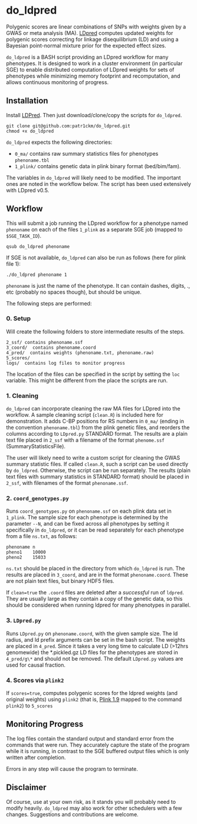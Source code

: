 # do\_ldpred

Polygenic scores are linear combinations of SNPs  with weights given by a GWAS or meta analysis (MA).
[LDpred](http://biorxiv.org/content/early/2015/03/04/015859) computes updated weights for polygenic scores correcting for linkage disequilibrium (LD)
 and using a Bayesian point-normal mixture prior for the expected effect sizes. 

`do_ldpred` is a BASH script providing an LDpred workflow for many phenotypes. It is designed to work in a cluster environment (in particular SGE) to enable distributed computation of LDpred weights for sets of phenotypes while minimizing memory footprint and recomputation, and allows continuous monitoring of progress. 

## Installation

Install [LDPred](https://bitbucket.org/bjarni_vilhjalmsson/ldpred). Then just download/clone/copy the scripts for `do_ldpred`.

    git clone git@github.com:patr1ckm/do_ldpred.git 
    chmod +x do_ldpred

`do_ldpred` expects the following directories: 

  - `0_ma/` contains raw summary statistics files for phenotypes `phenoname.tbl`
  - `1_plink/` contains genetic data in plink binary format (bed/bim/fam). 

The variables in `do_ldpred` will likely need to be modified. The important ones are noted in the workflow below. The script has been used extensively with LDpred v0.5.

## Workflow

This will submit a job running the LDpred workflow for a phenotype named `phenoname` on each of the files `1_plink` as a separate SGE job (mapped to `$SGE_TASK_ID`). 

    qsub do_ldpred phenoname

If SGE is not available, `do_ldpred` can also be run as follows (here for plink file 1):

    ./do_ldpred phenoname 1


`phenoname` is just the name of the phenotype. It can contain dashes, digits, ., etc (probably no spaces though), but should be unique.

The following steps are performed:

### 0. Setup

Will create the following folders to store intermediate results of the steps.

    2_ssf/ contains phenoname.ssf
    3_coord/  contains phenoname.coord
    4_pred/  contains weights (phenoname.txt, phenoname.raw)
    5_scores/  
    logs/  contains log files to monitor progress

The location of the files can be specified in the script by setting the `loc` variable. This might be different from the place the scripts are run.

### 1. Cleaning

`do_ldpred` can incorporate cleaning the raw MA files for LDpred into the workflow.  A sample cleaning script (`clean.R`) is included here for demonstration. It adds C-BP positions for RS numbers in `0_ma/` (ending in the convention `phenoname.tbl`) from the plink genetic files, and reorders the columns according to `LDpred.py` STANDARD format. The results are a plain text file placed in `2_ssf` with a filename of the format `phenome.ssf` (SummaryStatisticsFile).

The user will likely need to write a custom script for cleaning the GWAS summary statistic files. If called `clean.R`, such a script can be used directly by `do_ldpred`. Otherwise, the script can be run separately. The results (plain text files with summary statistics in STANDARD format) should be placed in `2_ssf`, with filenames of the format `phenoname.ssf`.

### 2. `coord_genotypes.py`

Runs `coord_genotypes.py` on `phenoname.ssf` on each plink data set in `1_plink`. The sample size for each phenotype is determined by the parameter `--N`, and can be fixed across all phenotypes by setting it specifically in `do_ldpred`, or it can be read separately for each phenotype from a file `ns.txt`, as follows:

    phenoname n
    pheno1    10000
    pheno2    15033

`ns.txt` should be placed in the directory from which `do_ldpred` is run. The results are placed in `3_coord`, and are in the format `phenoname.coord`. These are not plain text files, but binary HDF5 files. 

If `clean=true` the `.coord` files are deleted after a _successful_ run of `ldpred`. They are usually large as they contain a copy of the genetic data, so this should be considered when running ldpred for many phenotypes in parallel.

### 3. `LDpred.py`

Runs `LDpred.py` on `phenoname.coord`, with the given sample size. The ld radius, and ld prefix arguments can be set in the bash script.
The weights are placed in `4_pred`. Since it takes a very long time to calculate LD (>12hrs genomewide) the \*.pickled.gz LD files for the phenotypes are stored in `4_pred/g\*` and should not be removed. The default `LDpred.py` values are used for causal fraction.

### 4. Scores via `plink2`

If `scores=true`, computes polygenic scores for the ldpred weights (and original weights) using `plink2` (that is, [Plink 1.9](https://www.cog-genomics.org/plink2) mapped to the command `plink2`)  to `5_scores` 

## Monitoring Progress

The log files contain the standard output and standard error from the commands that were run. They accurately capture the state of the program while it is running, in contrast to the SGE buffered output files which is only written after completion.

Errors in any step will cause the program to terminate. 

## Disclaimer

Of course, use at your own risk, as it stands you will probably need to modify heavily. `do_ldpred` may also work for other schedulers with a few changes. Suggestions and contributions are welcome. 



